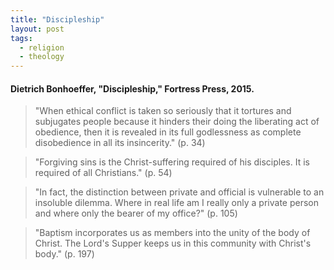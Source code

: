 ```yaml
---
title: "Discipleship"
layout: post
tags:
  - religion
  - theology
---
```


#### Dietrich Bonhoeffer, "Discipleship," Fortress Press, 2015.

> "When ethical conflict is taken so seriously that it tortures and subjugates people because it hinders their doing the liberating act of obedience, then it is revealed in its full godlessness as complete disobedience in all its insincerity." (p. 34)

> "Forgiving sins is the Christ-suffering required of his disciples. It is required of all Christians." (p. 54)

> "In fact, the distinction between private and official is vulnerable to an insoluble dilemma. Where in real life am I really only a private person and where only the bearer of my office?" (p. 105)

> "Baptism incorporates us as members into the unity of the body of Christ. The Lord's Supper keeps us in this community with Christ's body." (p. 197)
